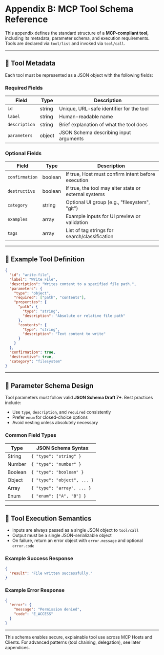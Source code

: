 # Appendix B: MCP Tool Schema Reference

This appendix defines the standard structure of a **MCP-compliant tool**, including its metadata, parameter schema, and execution requirements. Tools are declared via `tool/list` and invoked via `tool/call`.

---

## 🔹 Tool Metadata
Each tool must be represented as a JSON object with the following fields:

### Required Fields
| Field         | Type     | Description                                               |
|---------------|----------|-----------------------------------------------------------|
| `id`          | string   | Unique, URL-safe identifier for the tool                 |
| `label`       | string   | Human-readable name                                       |
| `description` | string   | Brief explanation of what the tool does                 |
| `parameters`  | object   | JSON Schema describing input arguments                   |

### Optional Fields
| Field            | Type    | Description                                                                 |
|------------------|---------|-----------------------------------------------------------------------------|
| `confirmation`   | boolean | If true, Host must confirm intent before execution                         |
| `destructive`    | boolean | If true, the tool may alter state or external systems                      |
| `category`       | string  | Optional UI group (e.g., "filesystem", "git")                             |
| `examples`       | array   | Example inputs for UI preview or validation                               |
| `tags`           | array   | List of tag strings for search/classification                             |

---

## 🔹 Example Tool Definition
```json
{
  "id": "write-file",
  "label": "Write File",
  "description": "Writes content to a specified file path.",
  "parameters": {
    "type": "object",
    "required": ["path", "contents"],
    "properties": {
      "path": {
        "type": "string",
        "description": "Absolute or relative file path"
      },
      "contents": {
        "type": "string",
        "description": "Text content to write"
      }
    }
  },
  "confirmation": true,
  "destructive": true,
  "category": "filesystem"
}
```

---

## 🔹 Parameter Schema Design
Tool parameters must follow valid **JSON Schema Draft 7+**. Best practices include:

- Use `type`, `description`, and `required` consistently
- Prefer `enum` for closed-choice options
- Avoid nesting unless absolutely necessary

### Common Field Types
| Type       | JSON Schema Syntax              |
|------------|----------------------------------|
| String     | `{ "type": "string" }`          |
| Number     | `{ "type": "number" }`          |
| Boolean    | `{ "type": "boolean" }`         |
| Object     | `{ "type": "object", ... }`      |
| Array      | `{ "type": "array", ... }`       |
| Enum       | `{ "enum": ["A", "B"] }`         |

---

## 🔹 Tool Execution Semantics
- Inputs are always passed as a single JSON object to `tool/call`
- Output must be a single JSON-serializable object
- On failure, return an error object with `error.message` and optional `error.code`

### Example Success Response
```json
{
  "result": "File written successfully."
}
```

### Example Error Response
```json
{
  "error": {
    "message": "Permission denied",
    "code": "E_ACCESS"
  }
}
```

---

This schema enables secure, explainable tool use across MCP Hosts and Clients. For advanced patterns (tool chaining, delegation), see later appendices.

